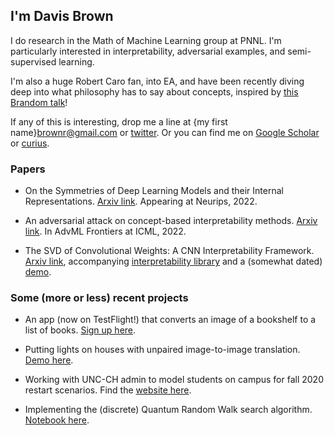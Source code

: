 ## I'm Davis Brown

I do research in the Math of Machine Learning group at PNNL. I'm particularly interested in interpretability, adversarial examples, and semi-supervised learning. 

I'm also a huge Robert Caro fan, into EA, and have been recently diving deep into what philosophy has to say about concepts, inspired by [this Brandom talk](http://ceur-ws.org/Vol-444/paper13.pdf)!

If any of this is interesting, drop me a line at {my first name}brownr@gmail.com or [twitter](https://twitter.com/davisbrownr). Or you can find me on [Google Scholar](https://scholar.google.com/citations?hl=en&user=zQEbpYYAAAAJ&view_op=list_works&sortby=pubdate) or [curius](https://curius.app/davis-brown).

### Papers
- On the Symmetries of Deep Learning Models and their Internal Representations. [Arxiv link](https://arxiv.org/abs/2205.14258). Appearing at Neurips, 2022.
 
- An adversarial attack on concept-based interpretability methods. [Arxiv link](https://arxiv.org/abs/2110.07120). In AdvML Frontiers at ICML, 2022.

- The SVD of Convolutional Weights: A CNN Interpretability Framework. [Arxiv link](https://arxiv.org/abs/2208.06894), accompanying [interpretability library](https://github.com/pnnl/DeepDataProfiler) and a (somewhat dated) [demo](https://share.streamlit.io/pnnl/deepdataprofiler/frontend/main_streamlit.py).

### Some (more or less) recent projects

- An app (now on TestFlight!) that converts an image of a bookshelf to a list of books. [Sign up here](https://lookshelf.app/).

- Putting lights on houses with unpaired image-to-image translation. [Demo here](https://share.streamlit.io/davisrbr/holiday-lights/main/main.py).

- Working with UNC-CH admin to model students on campus for fall 2020 restart scenarios. Find the [website here](https://davisrbr.github.io/fall2020unc/).

- Implementing the (discrete) Quantum Random Walk search algorithm. [Notebook here](https://github.com/nickk124/quantumsearch/blob/master/random_walk_search.ipynb).
